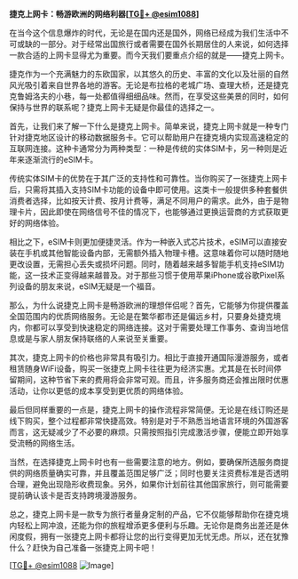 **捷克上网卡：畅游欧洲的网络利器[[TG💪+ @esim1088](https://t.me/s/esim1088)]**

在当今这个信息爆炸的时代，无论是在国内还是国外，网络已经成为我们生活中不可或缺的一部分。对于经常出国旅行或者需要在国外长期居住的人来说，如何选择一款合适的上网卡显得尤为重要。而今天我们要重点介绍的就是——捷克上网卡。

捷克作为一个充满魅力的东欧国家，以其悠久的历史、丰富的文化以及壮丽的自然风光吸引着来自世界各地的游客。无论是布拉格的老城广场、查理大桥，还是捷克克鲁姆洛夫的小巷，每一处都值得细细品味。然而，在享受这些美景的同时，如何保持与世界的联系呢？捷克上网卡无疑是你最佳的选择之一。

首先，让我们来了解一下什么是捷克上网卡。简单来说，捷克上网卡就是一种专门针对捷克地区设计的移动数据服务卡。它可以帮助用户在捷克境内实现高速稳定的互联网连接。这种卡通常分为两种类型：一种是传统的实体SIM卡，另一种则是近年来逐渐流行的eSIM卡。

传统实体SIM卡的优势在于其广泛的支持性和可靠性。当你购买了一张捷克上网卡后，只需将其插入支持SIM卡功能的设备中即可使用。这类卡一般提供多种套餐供消费者选择，比如按天计费、按月计费等，满足不同用户的需求。此外，由于是物理卡片，因此即使在网络信号不佳的情况下，也能够通过更换运营商的方式获取更好的网络体验。

相比之下，eSIM卡则更加便捷灵活。作为一种嵌入式芯片技术，eSIM可以直接安装在手机或其他智能设备内部，无需额外插入物理卡槽。这意味着你可以随时随地更改设置，无需担心丢失或损坏问题。同时，随着越来越多智能手机支持eSIM功能，这一技术正变得越来越普及。对于那些习惯于使用苹果iPhone或谷歌Pixel系列设备的朋友来说，eSIM无疑是一个福音。

那么，为什么说捷克上网卡是畅游欧洲的理想伴侣呢？首先，它能够为你提供覆盖全国范围内的优质网络服务。无论是在繁华都市还是偏远乡村，只要身处捷克境内，你都可以享受到快速稳定的网络连接。这对于需要处理工作事务、查询当地信息或是与家人朋友保持联络的人来说至关重要。

其次，捷克上网卡的价格也非常具有吸引力。相比于直接开通国际漫游服务，或者租赁随身WiFi设备，购买一张捷克上网卡往往更为经济实惠。尤其是在长时间停留期间，这种节省下来的费用将会非常可观。而且，许多服务商还会推出限时优惠活动，让你以更低的成本享受到更优质的网络体验。

最后但同样重要的一点是，捷克上网卡的操作流程非常简便。无论是在线订购还是线下购买，整个过程都非常快捷高效。特别是对于不熟悉当地语言环境的外国游客而言，这无疑减少了不必要的麻烦。只需按照指引完成激活步骤，便能立即开始享受流畅的网络生活。

当然，在选择捷克上网卡时也有一些需要注意的地方。例如，要确保所选服务商提供的网络质量确实可靠，并且覆盖范围足够广泛；同时也要关注资费标准是否透明合理，避免出现隐形收费现象。另外，如果你计划前往其他国家旅行，则可能需要提前确认该卡是否支持跨境漫游服务。

总之，捷克上网卡是一款专为旅行者量身定制的产品，它不仅能够帮助你在捷克境内轻松上网冲浪，还能为你的旅程增添更多便利与乐趣。无论你是商务出差还是休闲度假，拥有一张捷克上网卡都将让您的出行变得更加无忧无虑。所以，还在犹豫什么？赶快为自己准备一张捷克上网卡吧！

[[TG💪+ @esim1088](https://t.me/s/esim1088) ![Image](https://i.postimg.cc/4NQfJmqS/Snipaste-2025-05-13-00-14-12.png)]